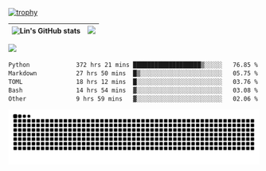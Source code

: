 [![trophy](https://github-profile-trophy.vercel.app/?username=ocss884&column=7)](https://github.com/ocss884)

| ![Lin's GitHub stats](https://github-readme-stats.vercel.app/api?username=ocss884&show_icons=true&hide_border=True&count_private=true) | ![](https://github-readme-streak-stats.herokuapp.com?user=ocss884&hide_border=true&date_format=M%20j%5B%2C%20Y%5D&ring=7EDDCF&fire=7EDDCF") |
| ------------------------------------------------------------ | ------------------------------------------------------------ |

![](https://komarev.com/ghpvc/?username=ocss884&color=brightgreen)

<!--START_SECTION:waka-->

```txt
Python             372 hrs 21 mins ███████████████████▒░░░░░   76.85 %
Markdown           27 hrs 50 mins  █▒░░░░░░░░░░░░░░░░░░░░░░░   05.75 %
TOML               18 hrs 12 mins  █░░░░░░░░░░░░░░░░░░░░░░░░   03.76 %
Bash               14 hrs 54 mins  ▓░░░░░░░░░░░░░░░░░░░░░░░░   03.08 %
Other              9 hrs 59 mins   ▓░░░░░░░░░░░░░░░░░░░░░░░░   02.06 %
```

<!--END_SECTION:waka-->

<p align="center">
   <img src="https://github.com/ocss884/ocss884/blob/output/github-snake.svg" alt="snake">
</p>
